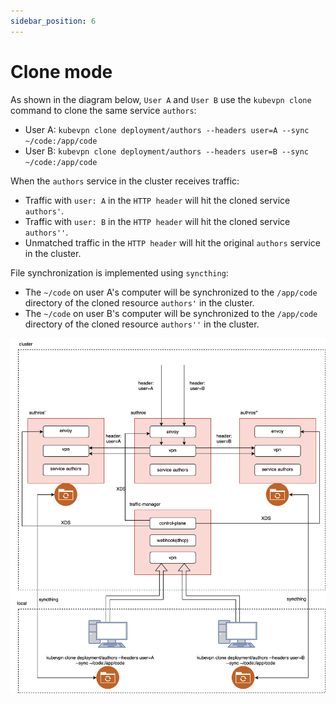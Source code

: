 ```yaml
---
sidebar_position: 6
---
```


# Clone mode

As shown in the diagram below, `User A` and `User B` use the `kubevpn clone` command to clone the same
service `authors`:

- User A: `kubevpn clone deployment/authors --headers user=A --sync ~/code:/app/code`
- User B: `kubevpn clone deployment/authors --headers user=B --sync ~/code:/app/code`

When the `authors` service in the cluster receives traffic:

- Traffic with `user: A` in the `HTTP header` will hit the cloned service `authors'`.
- Traffic with `user: B` in the `HTTP header` will hit the cloned service `authors''`.
- Unmatched traffic in the `HTTP header` will hit the original `authors` service in the cluster.

File synchronization is implemented using `syncthing`:

- The `~/code` on user A's computer will be synchronized to the `/app/code` directory of the cloned resource `authors'`
  in the cluster.
- The `~/code` on user B's computer will be synchronized to the `/app/code` directory of the cloned resource `authors''`
  in the cluster.

![clone.svg](clone.svg)